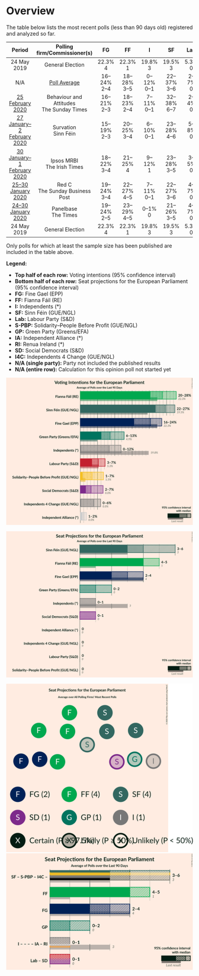 # Overview

The table below lists the most recent polls (less than 90 days old) registered and analyzed so far.

| Period     | Polling firm/Commissioner(s) | FG | FF | I | SF | Lab | S-PBP | GP | IA | RI | SD | I4C |
|:----------:|:----------------------------:|:--:|:--:|:--:|:--:|:--:|:--:|:--:|:--:|:--:|:--:|:--:|
| 24 May 2019 | General Election | 22.3% <br> 4 | 22.3% <br> 1 | 19.8% <br> 3 | 19.5% <br> 3 | 5.3% <br> 0 | 1.5% <br> 0 | 4.9% <br> 0 | 0.0% <br> 0 | 0.0% <br> 0 | 0.0% <br> 0 | 0.0% <br> 0 |
| N/A | [Poll Average](average.html) | 16–24% <br> 2–4 | 18–28% <br> 3–5 | 0–12% <br> 0–1 | 22–37% <br> 3–6 | 2–7% <br> 0 | 1–7% <br> 0 | 5–12% <br> 0–2 | 1–2% <br> 0 | N/A <br> N/A | 2–6% <br> 0–1 | 0–6% <br> 0 |
| [25 February 2020](2020-02-25-BehaviourandAttitudes.html) | Behaviour and Attitudes <br> The Sunday Times | 16–21% <br> 2–3 | 18–23% <br> 2–4 | 7–11% <br> 0–1 | 32–38% <br> 6–7 | 2–4% <br> 0 | 1–3% <br> 0 | 5–8% <br> 0 | N/A <br> N/A | N/A <br> N/A | 2–4% <br> 0–1 | 3–6% <br> 0 |
| [27 January–2 February 2020](2020-02-02-Survation.html) | Survation <br> Sinn Féin | 15–19% <br> 2–3 | 20–25% <br> 3–4 | 6–10% <br> 0–1 | 23–28% <br> 4–6 | 5–8% <br> 0 | 4–7% <br> 0 | 7–11% <br> 0–1 | 1–2% <br> 0 | N/A <br> N/A | 2–4% <br> 0–1 | 3–5% <br> 0 |
| [30 January–1 February 2020](2020-02-01-IpsosMRBI.html) | Ipsos MRBI <br> The Irish Times | 18–22% <br> 3–4 | 21–25% <br> 4 | 9–12% <br> 1 | 23–28% <br> 3–5 | 3–5% <br> 0 | 1–3% <br> 0 | 7–10% <br> 0–1 | N/A <br> N/A | N/A <br> N/A | 1–3% <br> 0–1 | 4–6% <br> 0 |
| [25–30 January 2020](2020-01-30-RedC.html) | Red C <br> The Sunday Business Post | 19–24% <br> 3–4 | 22–27% <br> 4–5 | 7–11% <br> 0–1 | 22–27% <br> 3–6 | 4–7% <br> 0 | 1–2% <br> 0 | 6–9% <br> 0–1 | N/A <br> N/A | N/A <br> N/A | 2–4% <br> 0–1 | 3–6% <br> 0 |
| [24–30 January 2020](2020-01-30-Panelbase.html) | Panelbase <br> The Times | 19–24% <br> 2–5 | 23–29% <br> 4–5 | 0–1% <br> 0 | 21–26% <br> 3–5 | 4–7% <br> 0 | 4–7% <br> 0 | 9–13% <br> 0–2 | N/A <br> N/A | N/A <br> N/A | 4–7% <br> 1–2 | 0–1% <br> 0 |
| 24 May 2019 | General Election | 22.3% <br> 4 | 22.3% <br> 1 | 19.8% <br> 3 | 19.5% <br> 3 | 5.3% <br> 0 | 1.5% <br> 0 | 4.9% <br> 0 | 0.0% <br> 0 | 0.0% <br> 0 | 0.0% <br> 0 | 0.0% <br> 0 |

Only polls for which at least the sample size has been published are included in the table above.

**Legend:**
+ **Top half of each row:** Voting intentions (95% confidence interval)
+ **Bottom half of each row:** Seat projections for the European Parliament (95% confidence interval)
+ **FG:** Fine Gael (EPP)
+ **FF:** Fianna Fáil (RE)
+ **I:** Independents (*)
+ **SF:** Sinn Féin (GUE/NGL)
+ **Lab:** Labour Party (S&D)
+ **S-PBP:** Solidarity–People Before Profit (GUE/NGL)
+ **GP:** Green Party (Greens/EFA)
+ **IA:** Independent Alliance (*)
+ **RI:** Renua Ireland (*)
+ **SD:** Social Democrats (S&D)
+ **I4C:** Independents 4 Change (GUE/NGL)
+ **N/A (single party):** Party not included the published results
+ **N/A (entire row):** Calculation for this opinion poll not started yet


![Graph with voting intentions not yet produced](average.png "Voting Intentions")

![Graph with seats not yet produced](average-seats.png "Seats")

![Graph with seating plan not yet produced](average-seating-plan.png "Seating Plan")
![Graph with coalitions seats not yet produced](average-coalitions-seats.png "Coalitions Seats")
